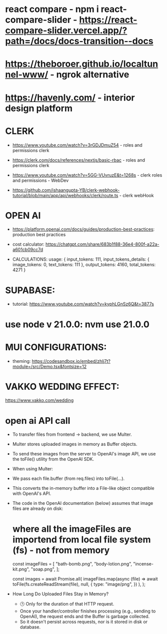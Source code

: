 # react compare - npm i react-compare-slider - https://react-compare-slider.vercel.app/?path=/docs/docs-transition--docs

# https://theboroer.github.io/localtunnel-www/ - ngrok alternative

# https://havenly.com/ - interior design platform

# CLERK

- https://www.youtube.com/watch?v=3rGDJDmuZ54 - roles and permissions clerk

- https://clerk.com/docs/references/nextjs/basic-rbac - roles and permissions clerk

- https://www.youtube.com/watch?v=5GG-VUvruzE&t=1268s - clerk roles and permissions - WebDev

- https://github.com/ishaangupta-YB/clerk-webhook-tutorial/blob/main/app/api/webhooks/clerk/route.ts - clerk webHook

# OPEN AI

- https://platform.openai.com/docs/guides/production-best-practices: production best practices
- cost calculator: https://chatgpt.com/share/683b1f88-36e4-800f-a22a-a601cb09cc7d

- CALCULATIONS:
  usage: {
  input_tokens: 111,
  input_tokens_details: { image_tokens: 0, text_tokens: 111 },
  output_tokens: 4160,
  total_tokens: 4271
  }

# SUPABASE:

- tutorial: https://www.youtube.com/watch?v=kyphLGnSz6Q&t=3877s

# use node v 21.0.0: nvm use 21.0.0

# MUI CONFIGURATIONS:

- theming: https://codesandbox.io/embed/zhlj7t?module=/src/Demo.tsx&fontsize=12

# VAKKO WEDDING EFFECT: 
https://www.vakko.com/wedding

# open ai API call

- To transfer files from frontend → backend, we use Multer.
- Multer stores uploaded images in memory as Buffer objects.
- To send these images from the server to OpenAI's image API, we use the toFile() utility from  the OpenAI SDK.
- When using Multer:
- We pass each file.buffer (from req.files) into toFile(...).
- This converts the in-memory buffer into a File-like object compatible with OpenAI's API.
- The code in the OpenAI documentation (below) assumes that image files are already on disk:
    # where all the imageFiles are importend from local file system (fs) - not from memory
    const imageFiles = [
        "bath-bomb.png",
        "body-lotion.png",
        "incense-kit.png",
        "soap.png",
    ];

    const images = await Promise.all(
        imageFiles.map(async (file) =>
            await toFile(fs.createReadStream(file), null, {
                type: "image/png",
            })
        ),
    );

 - How Long Do Uploaded Files Stay in Memory?
    * 🕒 Only for the duration of that HTTP request.
    * Once your handler/controller finishes processing (e.g., sending to OpenAI), the request  ends and the Buffer is garbage collected.
    * So it doesn't persist across requests, nor is it stored in disk or database.